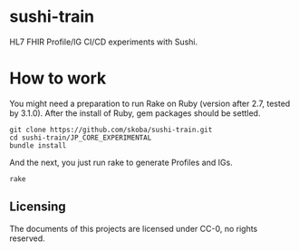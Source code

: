 # sushi-train
HL7 FHIR Profile/IG CI/CD experiments with Sushi.

# How to work

You might need a preparation to run Rake on Ruby (version after 2.7, tested by 3.1.0). After the install of Ruby, gem packages should be settled.

```shell
git clone https://github.com/skoba/sushi-train.git
cd sushi-train/JP_CORE_EXPERIMENTAL
bundle install
```

And the next, you just run rake to generate Profiles and IGs.

```shell
rake
```

## Licensing

The documents of this projects are licensed under CC-0, no rights reserved.

